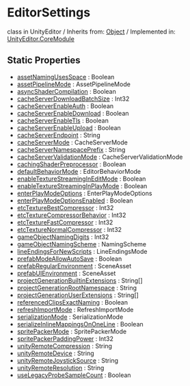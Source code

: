 # EditorSettings
class in UnityEditor
 / Inherits from: <a href="https://docs.unity3d.com/6000.0/Documentation/ScriptReference/Object.html">Object</a> / Implemented in: <a href="https://docs.unity3d.com/6000.0/Documentation/ScriptReference/UnityEditor.CoreModule.html">UnityEditor.CoreModule</a>

## Static Properties
- <a href="https://docs.unity3d.com/6000.0/Documentation/ScriptReference/EditorSettings-assetNamingUsesSpace.html">assetNamingUsesSpace</a> : Boolean
- <a href="https://docs.unity3d.com/6000.0/Documentation/ScriptReference/EditorSettings-assetPipelineMode.html">assetPipelineMode</a> : AssetPipelineMode
- <a href="https://docs.unity3d.com/6000.0/Documentation/ScriptReference/EditorSettings-asyncShaderCompilation.html">asyncShaderCompilation</a> : Boolean
- <a href="https://docs.unity3d.com/6000.0/Documentation/ScriptReference/EditorSettings-cacheServerDownloadBatchSize.html">cacheServerDownloadBatchSize</a> : Int32
- <a href="https://docs.unity3d.com/6000.0/Documentation/ScriptReference/EditorSettings-cacheServerEnableAuth.html">cacheServerEnableAuth</a> : Boolean
- <a href="https://docs.unity3d.com/6000.0/Documentation/ScriptReference/EditorSettings-cacheServerEnableDownload.html">cacheServerEnableDownload</a> : Boolean
- <a href="https://docs.unity3d.com/6000.0/Documentation/ScriptReference/EditorSettings-cacheServerEnableTls.html">cacheServerEnableTls</a> : Boolean
- <a href="https://docs.unity3d.com/6000.0/Documentation/ScriptReference/EditorSettings-cacheServerEnableUpload.html">cacheServerEnableUpload</a> : Boolean
- <a href="https://docs.unity3d.com/6000.0/Documentation/ScriptReference/EditorSettings-cacheServerEndpoint.html">cacheServerEndpoint</a> : String
- <a href="https://docs.unity3d.com/6000.0/Documentation/ScriptReference/EditorSettings-cacheServerMode.html">cacheServerMode</a> : CacheServerMode
- <a href="https://docs.unity3d.com/6000.0/Documentation/ScriptReference/EditorSettings-cacheServerNamespacePrefix.html">cacheServerNamespacePrefix</a> : String
- <a href="https://docs.unity3d.com/6000.0/Documentation/ScriptReference/EditorSettings-cacheServerValidationMode.html">cacheServerValidationMode</a> : CacheServerValidationMode
- <a href="https://docs.unity3d.com/6000.0/Documentation/ScriptReference/EditorSettings-cachingShaderPreprocessor.html">cachingShaderPreprocessor</a> : Boolean
- <a href="https://docs.unity3d.com/6000.0/Documentation/ScriptReference/EditorSettings-defaultBehaviorMode.html">defaultBehaviorMode</a> : EditorBehaviorMode
- <a href="https://docs.unity3d.com/6000.0/Documentation/ScriptReference/EditorSettings-enableTextureStreamingInEditMode.html">enableTextureStreamingInEditMode</a> : Boolean
- <a href="https://docs.unity3d.com/6000.0/Documentation/ScriptReference/EditorSettings-enableTextureStreamingInPlayMode.html">enableTextureStreamingInPlayMode</a> : Boolean
- <a href="https://docs.unity3d.com/6000.0/Documentation/ScriptReference/EditorSettings-enterPlayModeOptions.html">enterPlayModeOptions</a> : EnterPlayModeOptions
- <a href="https://docs.unity3d.com/6000.0/Documentation/ScriptReference/EditorSettings-enterPlayModeOptionsEnabled.html">enterPlayModeOptionsEnabled</a> : Boolean
- <a href="https://docs.unity3d.com/6000.0/Documentation/ScriptReference/EditorSettings-etcTextureBestCompressor.html">etcTextureBestCompressor</a> : Int32
- <a href="https://docs.unity3d.com/6000.0/Documentation/ScriptReference/EditorSettings-etcTextureCompressorBehavior.html">etcTextureCompressorBehavior</a> : Int32
- <a href="https://docs.unity3d.com/6000.0/Documentation/ScriptReference/EditorSettings-etcTextureFastCompressor.html">etcTextureFastCompressor</a> : Int32
- <a href="https://docs.unity3d.com/6000.0/Documentation/ScriptReference/EditorSettings-etcTextureNormalCompressor.html">etcTextureNormalCompressor</a> : Int32
- <a href="https://docs.unity3d.com/6000.0/Documentation/ScriptReference/EditorSettings-gameObjectNamingDigits.html">gameObjectNamingDigits</a> : Int32
- <a href="https://docs.unity3d.com/6000.0/Documentation/ScriptReference/EditorSettings-gameObjectNamingScheme.html">gameObjectNamingScheme</a> : NamingScheme
- <a href="https://docs.unity3d.com/6000.0/Documentation/ScriptReference/EditorSettings-lineEndingsForNewScripts.html">lineEndingsForNewScripts</a> : LineEndingsMode
- <a href="https://docs.unity3d.com/6000.0/Documentation/ScriptReference/EditorSettings-prefabModeAllowAutoSave.html">prefabModeAllowAutoSave</a> : Boolean
- <a href="https://docs.unity3d.com/6000.0/Documentation/ScriptReference/EditorSettings-prefabRegularEnvironment.html">prefabRegularEnvironment</a> : SceneAsset
- <a href="https://docs.unity3d.com/6000.0/Documentation/ScriptReference/EditorSettings-prefabUIEnvironment.html">prefabUIEnvironment</a> : SceneAsset
- <a href="https://docs.unity3d.com/6000.0/Documentation/ScriptReference/EditorSettings-projectGenerationBuiltinExtensions.html">projectGenerationBuiltinExtensions</a> : String[]
- <a href="https://docs.unity3d.com/6000.0/Documentation/ScriptReference/EditorSettings-projectGenerationRootNamespace.html">projectGenerationRootNamespace</a> : String
- <a href="https://docs.unity3d.com/6000.0/Documentation/ScriptReference/EditorSettings-projectGenerationUserExtensions.html">projectGenerationUserExtensions</a> : String[]
- <a href="https://docs.unity3d.com/6000.0/Documentation/ScriptReference/EditorSettings-referencedClipsExactNaming.html">referencedClipsExactNaming</a> : Boolean
- <a href="https://docs.unity3d.com/6000.0/Documentation/ScriptReference/EditorSettings-refreshImportMode.html">refreshImportMode</a> : RefreshImportMode
- <a href="https://docs.unity3d.com/6000.0/Documentation/ScriptReference/EditorSettings-serializationMode.html">serializationMode</a> : SerializationMode
- <a href="https://docs.unity3d.com/6000.0/Documentation/ScriptReference/EditorSettings-serializeInlineMappingsOnOneLine.html">serializeInlineMappingsOnOneLine</a> : Boolean
- <a href="https://docs.unity3d.com/6000.0/Documentation/ScriptReference/EditorSettings-spritePackerMode.html">spritePackerMode</a> : SpritePackerMode
- <a href="https://docs.unity3d.com/6000.0/Documentation/ScriptReference/EditorSettings-spritePackerPaddingPower.html">spritePackerPaddingPower</a> : Int32
- <a href="https://docs.unity3d.com/6000.0/Documentation/ScriptReference/EditorSettings-unityRemoteCompression.html">unityRemoteCompression</a> : String
- <a href="https://docs.unity3d.com/6000.0/Documentation/ScriptReference/EditorSettings-unityRemoteDevice.html">unityRemoteDevice</a> : String
- <a href="https://docs.unity3d.com/6000.0/Documentation/ScriptReference/EditorSettings-unityRemoteJoystickSource.html">unityRemoteJoystickSource</a> : String
- <a href="https://docs.unity3d.com/6000.0/Documentation/ScriptReference/EditorSettings-unityRemoteResolution.html">unityRemoteResolution</a> : String
- <a href="https://docs.unity3d.com/6000.0/Documentation/ScriptReference/EditorSettings-useLegacyProbeSampleCount.html">useLegacyProbeSampleCount</a> : Boolean
